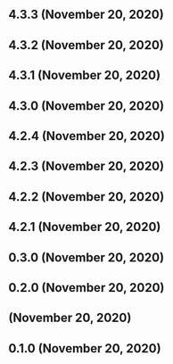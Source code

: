 ## 4.3.3 (November 20, 2020)


## 4.3.2 (November 20, 2020)


## 4.3.1 (November 20, 2020)


## 4.3.0 (November 20, 2020)


## 4.2.4 (November 20, 2020)


## 4.2.3 (November 20, 2020)


## 4.2.2 (November 20, 2020)


## 4.2.1 (November 20, 2020)


## 0.3.0 (November 20, 2020)


## 0.2.0 (November 20, 2020)


##  (November 20, 2020)


## 0.1.0 (November 20, 2020)


